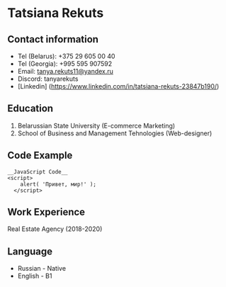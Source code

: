 # Tatsiana Rekuts
## Contact information
* Tel (Belarus): +375 29 605 00 40
* Tel (Georgia): +995 595 907592
* Email: tanya.rekuts11@yandex.ru 
* Discord: tanyarekuts
* [Linkedin] (https://www.linkedin.com/in/tatsiana-rekuts-23847b190/)
## Education
1. Belarussian State University (E-commerce Marketing)
2. School of Business and Management Tehnologies (Web-designer)
## Code Example 
``` 
__JavaScript Code__ 
<script>
    alert( 'Привет, мир!' );
  </script>
```
## Work Experience
Real Estate Agency (2018-2020)
## Language
* Russian - Native
* English - B1